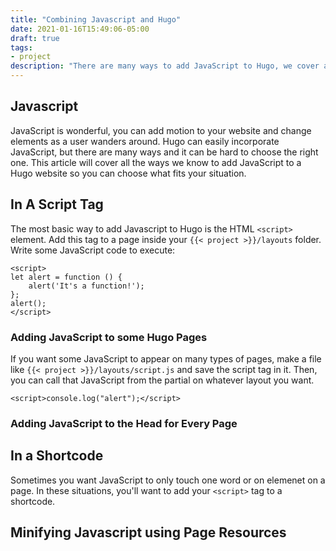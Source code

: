 ```yaml
---
title: "Combining Javascript and Hugo"
date: 2021-01-16T15:49:06-05:00
draft: true
tags:
- project
description: "There are many ways to add JavaScript to Hugo, we cover all the options so you can choose the best one for you."
---
```

## Javascript

JavaScript is wonderful, you can add motion to your website and change elements as a user wanders around. Hugo can easily incorporate JavaScript, but there are many ways and it can be hard to choose the right one. This article will cover all the ways we know to add JavaScript to a Hugo website so you can choose what fits your situation.

## In A Script Tag

The most basic way to add Javascript to Hugo is the HTML `<script>` element. Add this tag to a page inside your `{{< project >}}/layouts` folder. Write some JavaScript code to execute:
```
<script>
let alert = function () {
    alert('It's a function!');
};
alert();
</script>
```

### Adding JavaScript to some Hugo Pages

If you want some JavaScript to appear on many types of pages, make a file like `{{< project >}}/layouts/script.js` and save the script tag in it. Then, you can call that JavaScript from the partial on whatever layout you want.

`<script>console.log("alert");</script>`

### Adding JavaScript to the Head for Every Page


## In a Shortcode

Sometimes you want JavaScript to only touch one word or on elemenet on a page. In these situations, you'll want to add your `<script>` tag to a shortcode.

## Minifying Javascript using Page Resources

